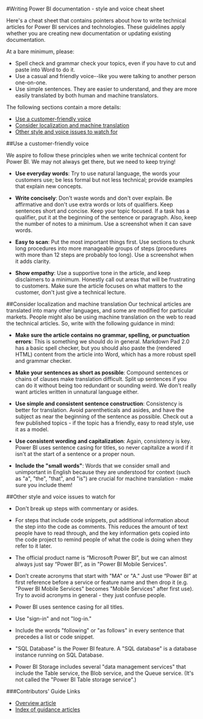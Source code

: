 <properties title="" pageTitle="Writing Power BI documentation - style and voice cheat sheet" description="Style and voice information to help you create technical content for the Power BI documentation center." metaKeywords="" services="" solutions="" documentationCenter="" authors="mblythe" videoId="" scriptId="" manager="required" />

<tags ms.service="contributor-guide" ms.devlang="" ms.topic="article" ms.tgt_pltfrm="" ms.workload="" ms.date="12/16/2014" ms.author="glenga" />

#Writing Power BI documentation - style and voice cheat sheet

Here's a cheat sheet that contains pointers about how to write technical articles for Power BI services and technologies. These guidelines apply whether you are creating new documentation or updating existing documentation.

At a bare minimum, please:

- Spell check and grammar check your topics, even if you have to cut and paste into Word to do it.
- Use a casual and friendly voice--like you were talking to another person one-on-one.
- Use simple sentences. They are easier to understand, and they are more easily translated by both human and machine translators.

The following sections contain a more details:

+ [Use a customer-friendly voice]
+ [Consider localization and machine translation]
+ [Other style and voice issues to watch for]


##Use a customer-friendly voice

We aspire to follow these principles when we write technical content for Power BI. We may not always get there, but we need to keep trying!

- **Use everyday words**: Try to use natural language, the words your customers use; be less formal but not less technical; provide examples that explain new concepts.

- **Write concisely**: Don't waste words and don't over explain. Be affirmative and don't use extra words or lots of qualifiers. Keep sentences short and concise. Keep your topic focused. If a task has a qualifier, put it at the beginning of the sentence or paragraph. Also, keep the number of notes to a minimum. Use a screenshot when it can save words.

- **Easy to scan**: Put the most important things first. Use sections to chunk long procedures into more manageable groups of steps (procedures with more than 12 steps are probably too long). Use a screenshot when it adds clarity.

- **Show empathy**: Use a supportive tone in the article, and keep disclaimers to a minimum. Honestly call out areas that will be frustrating to customers. Make sure the article focuses on what matters to the customer, don't just give a technical lecture.

##Consider localization and machine translation
Our technical articles are translated into many other languages, and some are modified for particular markets. People might also be using machine translation on the web to read the technical articles. So, write with the following guidance in mind:

- **Make sure the article contains no grammar, spelling, or punctuation errors**: This is something we should do in general. Markdown Pad 2.0 has a basic spell checker, but you should also paste the (rendered HTML) content from the article into Word, which has a more robust spell and grammar checker.

- **Make your sentences as short as possible**: Compound sentences or chains of clauses  make translation difficult. Split up sentences if you can do it without being too redundant or sounding weird. We don't really want articles written in unnatural language either.

- **Use simple and consistent sentence construction**: Consistency is better for translation. Avoid parentheticals and asides, and have the subject as near the beginning of the sentence as possible. Check out a few published topics - if the topic has a friendly, easy to read style, use it as a model.

- **Use consistent wording and capitalization**: Again, consistency is key. Power BI uses sentence casing for titles, so never capitalize a word if it isn't at the start of a sentence or a proper noun.

- **Include the "small words"**: Words that we consider small and unimportant in English because they are understood for context (such as "a", "the", "that", and "is") are crucial for machine translation - make sure you include them!

##Other style and voice issues to watch for

- Don't break up steps with commentary or asides.

- For steps that include code snippets, put additional information about the step into the code as comments. This reduces the amount of text people have to read through, and the key information gets copied into the code project to remind people of what the code is doing when they refer to it later.

- The official product name is “Microsoft Power BI”, but we can almost always just say “Power BI”, as in "Power BI Mobile Services".

- Don’t create acronyms that start with "MA" or "A." Just use “Power BI” at first reference before a service or feature name and then drop it (e.g. "Power BI Mobile Services" becomes "Mobile Services" after first use). Try to avoid acronyms in general - they just confuse people.

- Power BI uses sentence casing for all titles.

- Use "sign-in" and not "log-in."

- Include the words "following" or "as follows" in every sentence that precedes a list or code snippet.

- "SQL Database" is the Power BI feature. A "SQL database" is a database instance running on SQL Database.

- Power BI Storage includes several "data management services" that include the Table service, the Blob service, and the Queue service. (It's not called the "Power BI Table storage service".)




###Contributors' Guide Links

- [Overview article](./../README.md)
- [Index of guidance articles](./contributor-guide-index.md)



<!--Anchors-->
[Use a customer-friendly voice]: #use-a-customer-friendly-voice
[Consider localization and machine translation]: #consider-localization-and-machine-translation
[other style and voice issues to watch for]: #other-style-and-voice-issues-to-watch-for
